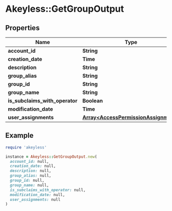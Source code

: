 # Akeyless::GetGroupOutput

## Properties

| Name | Type | Description | Notes |
| ---- | ---- | ----------- | ----- |
| **account_id** | **String** |  | [optional] |
| **creation_date** | **Time** |  | [optional] |
| **description** | **String** |  | [optional] |
| **group_alias** | **String** |  | [optional] |
| **group_id** | **String** |  | [optional] |
| **group_name** | **String** |  | [optional] |
| **is_subclaims_with_operator** | **Boolean** |  | [optional] |
| **modification_date** | **Time** |  | [optional] |
| **user_assignments** | [**Array&lt;AccessPermissionAssignment&gt;**](AccessPermissionAssignment.md) |  | [optional] |

## Example

```ruby
require 'akeyless'

instance = Akeyless::GetGroupOutput.new(
  account_id: null,
  creation_date: null,
  description: null,
  group_alias: null,
  group_id: null,
  group_name: null,
  is_subclaims_with_operator: null,
  modification_date: null,
  user_assignments: null
)
```

